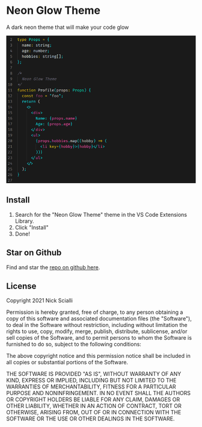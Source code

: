 # Neon Glow Theme

A dark neon theme that will make your code glow

![svelte dark](https://raw.githubusercontent.com/nas5w/neon-glow-theme/main/neon-glow.png)

## Install

1. Search for the "Neon Glow Theme" theme in the VS Code Extensions Library.
2. Click "Install"
3. Done!

## Star on Github

Find and star the [repo on github here](https://github.com/nas5w/neon-glow-theme).

## License

Copyright 2021 Nick Scialli

Permission is hereby granted, free of charge, to any person obtaining a copy of this software and associated documentation files (the "Software"), to deal in the Software without restriction, including without limitation the rights to use, copy, modify, merge, publish, distribute, sublicense, and/or sell copies of the Software, and to permit persons to whom the Software is furnished to do so, subject to the following conditions:

The above copyright notice and this permission notice shall be included in all copies or substantial portions of the Software.

THE SOFTWARE IS PROVIDED "AS IS", WITHOUT WARRANTY OF ANY KIND, EXPRESS OR IMPLIED, INCLUDING BUT NOT LIMITED TO THE WARRANTIES OF MERCHANTABILITY, FITNESS FOR A PARTICULAR PURPOSE AND NONINFRINGEMENT. IN NO EVENT SHALL THE AUTHORS OR COPYRIGHT HOLDERS BE LIABLE FOR ANY CLAIM, DAMAGES OR OTHER LIABILITY, WHETHER IN AN ACTION OF CONTRACT, TORT OR OTHERWISE, ARISING FROM, OUT OF OR IN CONNECTION WITH THE SOFTWARE OR THE USE OR OTHER DEALINGS IN THE SOFTWARE.
